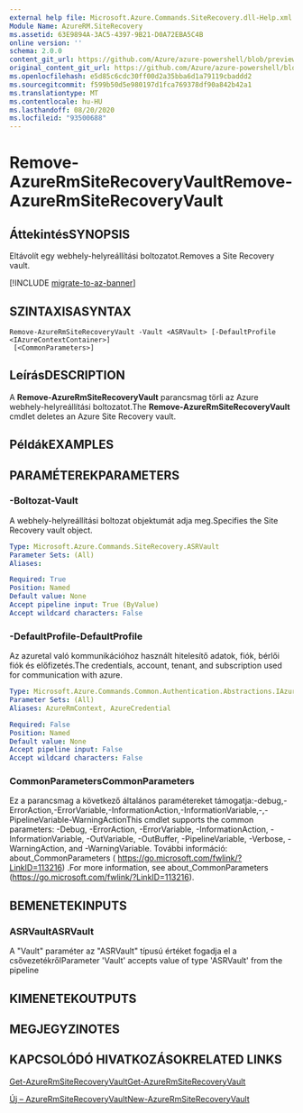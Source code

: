 ```yaml
---
external help file: Microsoft.Azure.Commands.SiteRecovery.dll-Help.xml
Module Name: AzureRM.SiteRecovery
ms.assetid: 63E9894A-3AC5-4397-9B21-D0A72EBA5C4B
online version: ''
schema: 2.0.0
content_git_url: https://github.com/Azure/azure-powershell/blob/preview/src/ResourceManager/SiteRecovery/Commands.SiteRecovery/help/Remove-AzureRmSiteRecoveryVault.md
original_content_git_url: https://github.com/Azure/azure-powershell/blob/preview/src/ResourceManager/SiteRecovery/Commands.SiteRecovery/help/Remove-AzureRmSiteRecoveryVault.md
ms.openlocfilehash: e5d85c6cdc30ff00d2a35bba6d1a79119cbaddd2
ms.sourcegitcommit: f599b50d5e980197d1fca769378df90a842b42a1
ms.translationtype: MT
ms.contentlocale: hu-HU
ms.lasthandoff: 08/20/2020
ms.locfileid: "93500688"
---
```

# <span data-ttu-id="a28cb-101">Remove-AzureRmSiteRecoveryVault</span><span class="sxs-lookup"><span data-stu-id="a28cb-101">Remove-AzureRmSiteRecoveryVault</span></span>

## <span data-ttu-id="a28cb-102">Áttekintés</span><span class="sxs-lookup"><span data-stu-id="a28cb-102">SYNOPSIS</span></span>
<span data-ttu-id="a28cb-103">Eltávolít egy webhely-helyreállítási boltozatot.</span><span class="sxs-lookup"><span data-stu-id="a28cb-103">Removes a Site Recovery vault.</span></span>

[!INCLUDE [migrate-to-az-banner](../../includes/migrate-to-az-banner.md)]

## <span data-ttu-id="a28cb-104">SZINTAXISA</span><span class="sxs-lookup"><span data-stu-id="a28cb-104">SYNTAX</span></span>

```
Remove-AzureRmSiteRecoveryVault -Vault <ASRVault> [-DefaultProfile <IAzureContextContainer>]
 [<CommonParameters>]
```

## <span data-ttu-id="a28cb-105">Leírás</span><span class="sxs-lookup"><span data-stu-id="a28cb-105">DESCRIPTION</span></span>
<span data-ttu-id="a28cb-106">A **Remove-AzureRmSiteRecoveryVault** parancsmag törli az Azure webhely-helyreállítási boltozatot.</span><span class="sxs-lookup"><span data-stu-id="a28cb-106">The **Remove-AzureRmSiteRecoveryVault** cmdlet deletes an Azure Site Recovery vault.</span></span>

## <span data-ttu-id="a28cb-107">Példák</span><span class="sxs-lookup"><span data-stu-id="a28cb-107">EXAMPLES</span></span>

## <span data-ttu-id="a28cb-108">PARAMÉTEREK</span><span class="sxs-lookup"><span data-stu-id="a28cb-108">PARAMETERS</span></span>

### <span data-ttu-id="a28cb-109">-Boltozat</span><span class="sxs-lookup"><span data-stu-id="a28cb-109">-Vault</span></span>
<span data-ttu-id="a28cb-110">A webhely-helyreállítási boltozat objektumát adja meg.</span><span class="sxs-lookup"><span data-stu-id="a28cb-110">Specifies the Site Recovery vault object.</span></span>

```yaml
Type: Microsoft.Azure.Commands.SiteRecovery.ASRVault
Parameter Sets: (All)
Aliases: 

Required: True
Position: Named
Default value: None
Accept pipeline input: True (ByValue)
Accept wildcard characters: False
```

### <span data-ttu-id="a28cb-111">-DefaultProfile</span><span class="sxs-lookup"><span data-stu-id="a28cb-111">-DefaultProfile</span></span>
<span data-ttu-id="a28cb-112">Az azuretal való kommunikációhoz használt hitelesítő adatok, fiók, bérlői fiók és előfizetés.</span><span class="sxs-lookup"><span data-stu-id="a28cb-112">The credentials, account, tenant, and subscription used for communication with azure.</span></span>

```yaml
Type: Microsoft.Azure.Commands.Common.Authentication.Abstractions.IAzureContextContainer
Parameter Sets: (All)
Aliases: AzureRmContext, AzureCredential

Required: False
Position: Named
Default value: None
Accept pipeline input: False
Accept wildcard characters: False
```

### <span data-ttu-id="a28cb-113">CommonParameters</span><span class="sxs-lookup"><span data-stu-id="a28cb-113">CommonParameters</span></span>
<span data-ttu-id="a28cb-114">Ez a parancsmag a következő általános paramétereket támogatja:-debug,-ErrorAction,-ErrorVariable,-InformationAction,-InformationVariable,-,-PipelineVariable-WarningAction</span><span class="sxs-lookup"><span data-stu-id="a28cb-114">This cmdlet supports the common parameters: -Debug, -ErrorAction, -ErrorVariable, -InformationAction, -InformationVariable, -OutVariable, -OutBuffer, -PipelineVariable, -Verbose, -WarningAction, and -WarningVariable.</span></span> <span data-ttu-id="a28cb-115">További információ: about_CommonParameters ( https://go.microsoft.com/fwlink/?LinkID=113216) .</span><span class="sxs-lookup"><span data-stu-id="a28cb-115">For more information, see about_CommonParameters (https://go.microsoft.com/fwlink/?LinkID=113216).</span></span>

## <span data-ttu-id="a28cb-116">BEMENETEK</span><span class="sxs-lookup"><span data-stu-id="a28cb-116">INPUTS</span></span>

### <span data-ttu-id="a28cb-117">ASRVault</span><span class="sxs-lookup"><span data-stu-id="a28cb-117">ASRVault</span></span>
<span data-ttu-id="a28cb-118">A "Vault" paraméter az "ASRVault" típusú értéket fogadja el a csővezetékről</span><span class="sxs-lookup"><span data-stu-id="a28cb-118">Parameter 'Vault' accepts value of type 'ASRVault' from the pipeline</span></span>

## <span data-ttu-id="a28cb-119">KIMENETEK</span><span class="sxs-lookup"><span data-stu-id="a28cb-119">OUTPUTS</span></span>

## <span data-ttu-id="a28cb-120">MEGJEGYZI</span><span class="sxs-lookup"><span data-stu-id="a28cb-120">NOTES</span></span>

## <span data-ttu-id="a28cb-121">KAPCSOLÓDÓ HIVATKOZÁSOK</span><span class="sxs-lookup"><span data-stu-id="a28cb-121">RELATED LINKS</span></span>

[<span data-ttu-id="a28cb-122">Get-AzureRmSiteRecoveryVault</span><span class="sxs-lookup"><span data-stu-id="a28cb-122">Get-AzureRmSiteRecoveryVault</span></span>](./Get-AzureRmSiteRecoveryVault.md)

[<span data-ttu-id="a28cb-123">Új – AzureRmSiteRecoveryVault</span><span class="sxs-lookup"><span data-stu-id="a28cb-123">New-AzureRmSiteRecoveryVault</span></span>](./New-AzureRmSiteRecoveryVault.md)
